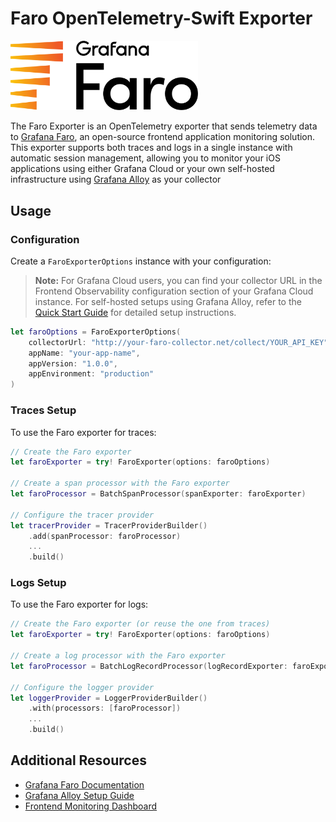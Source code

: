 # Faro OpenTelemetry-Swift Exporter

<img src="./docs/assets/faro_logo.png" alt="Grafana Faro logo" width="300" />

The Faro Exporter is an OpenTelemetry exporter that sends telemetry data to [Grafana Faro](https://grafana.com/oss/faro/), an open-source frontend application monitoring solution. This exporter supports both traces and logs in a single instance with automatic session management, allowing you to monitor your iOS applications using either Grafana Cloud or your own self-hosted infrastructure using [Grafana Alloy](https://grafana.com/docs/alloy) as your collector

## Usage

### Configuration

Create a `FaroExporterOptions` instance with your configuration:

> **Note:** For Grafana Cloud users, you can find your collector URL in the Frontend Observability configuration section of your Grafana Cloud instance. For self-hosted setups using Grafana Alloy, refer to the [Quick Start Guide](https://github.com/grafana/faro-web-sdk/blob/main/docs/sources/tutorials/quick-start-browser.md) for detailed setup instructions.

```swift
let faroOptions = FaroExporterOptions(
    collectorUrl: "http://your-faro-collector.net/collect/YOUR_API_KEY",
    appName: "your-app-name",
    appVersion: "1.0.0",
    appEnvironment: "production"
)
```

### Traces Setup

To use the Faro exporter for traces:

```swift
// Create the Faro exporter
let faroExporter = try! FaroExporter(options: faroOptions)

// Create a span processor with the Faro exporter
let faroProcessor = BatchSpanProcessor(spanExporter: faroExporter)

// Configure the tracer provider
let tracerProvider = TracerProviderBuilder()
    .add(spanProcessor: faroProcessor)
    ...
    .build()
```

### Logs Setup

To use the Faro exporter for logs:

```swift
// Create the Faro exporter (or reuse the one from traces)
let faroExporter = try! FaroExporter(options: faroOptions)

// Create a log processor with the Faro exporter
let faroProcessor = BatchLogRecordProcessor(logRecordExporter: faroExporter)

// Configure the logger provider
let loggerProvider = LoggerProviderBuilder()
    .with(processors: [faroProcessor])
    ...
    .build()
```

## Additional Resources

- [Grafana Faro Documentation](https://grafana.com/oss/faro/)
- [Grafana Alloy Setup Guide](https://grafana.com/docs/alloy/latest/set-up/)
- [Frontend Monitoring Dashboard](https://grafana.com/grafana/dashboards/17766-frontend-monitoring/)
